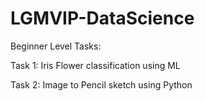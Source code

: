 # LGMVIP-DataScience
Beginner Level Tasks: 

Task 1: Iris Flower classification using ML

Task 2: Image to Pencil sketch using Python

